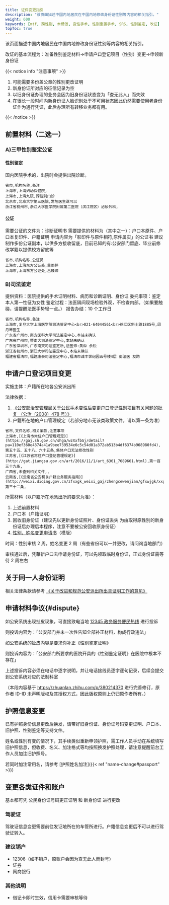 ```yaml
---
title: 证件变更指引
description: "该页面描述中国内地居民在中国内地修改身份证性别等内容的相关指引。"
weight: 600
keywords: [mtf, 跨性别, 木桶饭, 变性手术, 性别重置手术, SRS, 性别鉴定, 改证]
topToc: true
---
```


该页面描述中国内地居民在中国内地修改身份证性别等内容的相关指引。

改证的基本流程为：准备性别鉴定材料→申请户口登记项目（性别）变更→申领新身份证

{{< notice info "注意事项" >}}

1. 可能需要多份盖公章的性别更改证明
1. 新身份证所对应的征信记录为空
1. 以旧身份证办理的业务会因为旧身份证状态变为「查无此人」而失效
1. 在很长一段时间内新身份证人脸识别处于不可用状态因此仍然需要使用老身份证作为通行凭证，此后办理所有转移业务都有用。

{{< /notice >}}

## 前置材料（二选一）

### A)三甲性别鉴定公证

#### 性别鉴定

国内医院手术的，出院时会提供出院诊断。

```csv
省市,机构名称,备注
上海市,上海妇幼保健院,
上海市,上海九院,跨性别门诊
北京市,北京大学第三医院,常旭医生说可以
浙江省杭州市,浙江大学医学院附属第二医院（滨江院区）泌尿外科,
```
<!--不受理：
上海市,上海长海医院虹口分院
-->

#### 公证

需要公证的文件为：诊断证明书
需要提供的材料为（其中之一）：户口本原件、户口本复印件、户籍证明
申请内容为「影印件与原件相符,原件属实」的公证书
建议制作多份公证副本，以供多方接收留底，目前已知的有:公安部门留底、毕业前修改学籍以提供校方留底等

```csv
省市,机构名称,公证员
上海市,上海东方公证处,董雨婷
上海市,上海东方公证处,吕臻卿
```

### B)司法鉴定

提供资料：医院提供的手术证明材料、病历和诊断证明、身份证
委托事项：鉴定本人第一性征为女性
鉴定过程：法医隔间现场检验外观，不检查内部。（如果要触碰，请提醒法医手势轻一点。）
报告办结：10 个工作日

```csv
省市,机构名称,备注
上海市,复旦大学上海医学院司法鉴定中心<br>021-64044561<br>徐汇区斜土路1885号,周月琴医生
广东省广州市,南方医科大学司法鉴定中心,本站未确认
广东省广州市,暨南大司法鉴定中心,本站未确认
广东省深圳市,广东南天司法鉴定所,法医师:黄炬 余松
浙江省杭州市,浙江大学司法鉴定中心,本站未确认
福建省福清市,福建康泰司法鉴定中心,福清市诚丰世纪园五号楼4层 彭法医 友跨
```

## 申请户口登记项目变更

实施主体：户籍所在地各公安派出所

法律依据：

1. [《公安部治安管理局关于公民手术变性后变更户口登记性别项目有关问题的批复 （公治〔2008〕478 号）》](http://www.luocheng.gov.cn/jczwgk/xjsd/hxgl/t9631779.shtml)
1. 户籍所在地的户口管理规定（若部分地市无该类政策文件，请以第一条为准）

  ```csv
  省市,文件名称,相关条款,注意事项
  上海市,[《上海市常住户口管理规定》](https://gaj.sh.gov.cn/shga/wzXxfbGj/detail?pa=110ef360e4374a41a9bee739534e6c5c54d01a372ab513b4df6374b968980fd4),第五十五、五十八、六十五条,集体户口无法修改性别
  江苏省,[《江苏省常住户口登记管理规定》](http://gat.jiangsu.gov.cn/art/2016/11/1/art_6361_7689661.html),第一百三十九条,
  广西省,未查到相关文件,,
  云南省,[《云南省公安机关户籍业务服务指南》](http://weixi.diqing.gov.cn/zfxxgk_weixi_gaj/zhengcewenjian/gfxwjgk/xxgfxwj/xxgfxwjk/202101/20210101_159792.html),第三十二条,
  ```

所需材料（以户籍所在地派出所的要求为准）：

1. 上述前置材料
1. 户口本（户籍证明）
1. 回收旧身份证（建议先以更新身份证照片、身份证丢失 为由取得原性别的新身份证后办理后本程序，注意不要被公安回收原身份证）
1. [性别、姓名变更申请书](../apply-for-changes.pdf)（模版）

时间：性别审核 2 周，姓名变更 2 周（有些省份可以一并更改，请问询当地部门）

审核通过后，凭藉新户口去申请身份证，可以先领取临时身份证，正式身份证需等待 2 周左右

## 关于同一人身份证明

相关法律条款请参考 [《关于改进和规范公安派出所出具证明工作的意见》](http://www.gov.cn/xinwen/2016-08/11/content_5098821.htm)

## 申请材料争议{#dispute}

如公安系统出现扯皮现象，可直接致电当地 [12345 政务服务便民热线](https://baike.baidu.com/item/12345) 进行投诉

则投诉内容为：「公安部门并未一次性告知全部补正材料，构成行政违法」

如公安系统的扯皮内容是要求你补正《性别鉴定证明》

则投诉内容为：「公安部门所要求的医院开具的《性别鉴定证明》在医院中根本不存在」

上述投诉内容必须在电话中逐字说明，并让电话接线员逐字逐句记录，后续会提交到公安系统对应的法制科室

（本段内容基于 <https://zhuanlan.zhihu.com/p/380214370> 进行完善修订，原作者 ID-ID 未声明版权及其授权方式，因此版权原则上仍归原作者所有。）

## 护照信息变更

已有护照身份信息更改后换发，请带好旧身份证、身份证号码变更证明、户口本、旧护照、性别鉴定等支持文件。

姓名或性别有变的情况下，其手续类似重新申领护照，需工作人员手动在系统填写旧护照信息，但收费、名义、加注格式等均按照换发护照处理，请注意提醒前台工作人员加注旧护照号。

若同时加注常用名，请参考 [护照姓名加注]({{< ref "name-change#passport" >}})

## 变更各类证件和账户

基本都可凭 公民身份证号码更正证明 和 新身份证 进行更改

### 驾驶证

驾驶证信息变更需要前往发证地所在的车管所进行。户籍信息变更后不可以进行驾驶证转入。

### 建议销户

- 12306（如不销户，原账户会因为查无此人而封号）
- 证券
- 网商银行

### 其他说明

- 借记卡即时生效，信用卡需要审核等待
